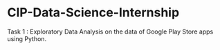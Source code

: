 # CIP-Data-Science-Internship

Task 1 : Exploratory Data Analysis on the data of Google Play Store apps using Python.
